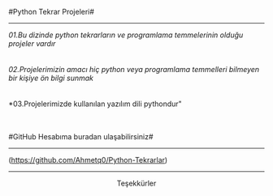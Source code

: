 #Python Tekrar Projeleri# <br/><hr/>
*01.Bu dizinde python tekrarların ve programlama temmelerinin olduğu projeler vardır*<br/><br/><br/>
*02.Projelerimizin amacı hiç python veya programlama temmelleri bilmeyen bir kişiye ön bilgi sunmak*<br/><br/><br/>
*03.Projelerimizde kullanılan yazılım dili pythondur"<br/><br/><br/>

#GitHub Hesabıma buradan ulaşabilirsiniz#<br/><hr/>
(https://github.com/Ahmetq0/Python-Tekrarlar)<br/><hr/>
<center/> 
  Teşekkürler
<center/>
